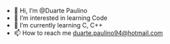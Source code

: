 - 👋 Hi, I’m @Duarte Paulino
- 👀 I’m interested in learning Code
- 🌱 I’m currently learning C, C++
- 📫 How to reach me <duarte.paulino94@hotmail.com>

<!---
gamer0ver94/gamer0ver94 is a ✨ special ✨ repository because its `README.md` (this file) appears on your GitHub profile.
You can click the Preview link to take a look at your changes.
--->
